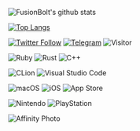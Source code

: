 ![FusionBolt's github stats](https://github-readme-stats.vercel.app/api?username=FusionBolt&show_icons=true)

[![Top Langs](https://github-readme-stats.vercel.app/api/top-langs/?username=FusionBolt&layout=compact&hide=html)](https://github.com/anuraghazra/github-readme-stats)

[![Twitter Follow](https://img.shields.io/twitter/follow/realfusioncat?style=flat-square&logo=twitter)](https://twitter.com/realfusioncat)
[![Telegram](https://img.shields.io/badge/Telegram-realfusioncat-blue?style=flat-square&logo=telegram)](https://t.me/realfusioncat)
![Visitor](https://visitor-badge.glitch.me/badge?page_id=FusionBolt)

![Ruby](https://img.shields.io/badge/Ruby-CC342D?style=flat-square&logo=ruby&logoColor=white)
![Rust](https://img.shields.io/badge/Rust-000000?style=flat-square&logo=rust&logoColor=white)
![C++](https://img.shields.io/badge/C%2B%2B-00599C?style=flat-square&logo=c%2B%2B&logoColor=white)

![CLion](https://img.shields.io/badge/CLion-000000?style=flat-square&logo=clion&logoColor=white)
![Visual Studio Code](https://img.shields.io/badge/VisualStudioCode-0078d7.svg?style=flat-square&logo=visual-studio-code&logoColor=white)

![macOS](https://img.shields.io/badge/mac%20os-000000?style=flat-square&logo=apple&logoColor=white)
![iOS](https://img.shields.io/badge/iOS-000000?style=flat-square&logo=ios&logoColor=white)
![App Store](https://img.shields.io/badge/App_Store-0D96F6?style=flat-square&logo=app-store&logoColor=white)

![Nintendo](https://img.shields.io/badge/Nintendo_Switch-E60012?style=flat-square&logo=nintendo-switch&logoColor=white)
![PlayStation](https://img.shields.io/badge/PlayStation-003791?style=flat-square&logo=playstation&logoColor=white)

![Affinity Photo](https://img.shields.io/badge/affinityphoto-%237E4DD2.svg?style=flat-square&logo=affinity-photo&logoColor=white)
